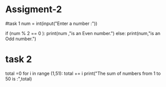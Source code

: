 # Assigment-2
#task 1
num = int(input("Enter a number :"))

if (num % 2 == 0 ):
    print(num ,"is an Even number.")
else:
    print(num,"is an Odd number.")

# task 2
total =0
for i in range (1,51):
    total += i
print("The sum of numbers from 1 to 50 is :",total)
